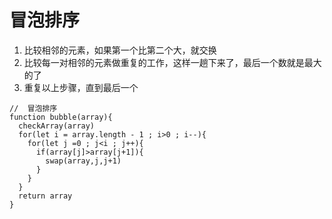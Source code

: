 # 冒泡排序

1. 比较相邻的元素，如果第一个比第二个大，就交换
2. 比较每一对相邻的元素做重复的工作，这样一趟下来了，最后一个数就是最大的了
3. 重复以上步骤，直到最后一个

```
//  冒泡排序
function bubble(array){
  checkArray(array)
  for(let i = array.length - 1 ; i>0 ; i--){
    for(let j =0 ; j<i ; j++){
      if(array[j]>array[j+1]){
        swap(array,j,j+1)
      }
    }
  }
  return array
}
```